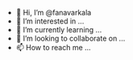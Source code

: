 - 👋 Hi, I’m @fanavarkala
- 👀 I’m interested in ...
- 🌱 I’m currently learning ...
- 💞️ I’m looking to collaborate on ...
- 📫 How to reach me ...

<!---
fanavarkala/fanavarkala is a ✨ special ✨ repository because its `README.md` (this file) appears on your GitHub profile.
You can click the Preview link to take a look at your changes.
--->

